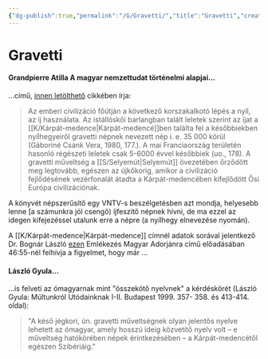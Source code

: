 ```yaml
---
{"dg-publish":true,"permalink":"/G/Gravetti/","title":"Gravetti","created":"2023-10-14T04:07","updated":"2024-10-25T19:07"}
---
```



# Gravetti

#### Grandpierre Atilla A magyar nemzettudat történelmi alapjai...

...című, [innen letölthető](https://mega.nz/file/56USlBpC#VdRsxEWHyOwl0TQP_xS6twiz7f9C7O3b7YxfhI_G-Iw) cikkében írja:  
> Az emberi civilizáció főútján a következő korszakalkotó lépés a nyíl, az íj használata. Az istállóskői barlangban talált leletek szerint az íjat a [[K/Kárpát-medence\|Kárpát-medencé]]ben találta fel a későbbiekben nyílhegyeiről gravetti népnek nevezett nép i. e. 35 000 körül (Gáboriné Csánk Vera, 1980, 177.). A mai Franciaország területén hasonló régészeti leletek csak 5-6000 évvel későbbiek (uo., 178). A gravetti műveltség a [[S/Selyemút\|Selyemút]] övezetében őrződött meg legtovább, egészen az újkőkorig, amikor a civilizáció fejlődésének vezérfonalát átadta a Kárpát-medencében kifejlődött Ősi Európa civilizációnak.  

A könyvét népszerűsítő egy VNTV-s beszélgetésben azt mondja, helyesebb lenne \[a számunkra jól csengő) íjfeszítő népnek hívni, de ma ezzel az idegen kifejezéssel utalunk erre a népre (a nyílhegy elnevezése nyomán).  

A [[K/Kárpát-medence\|Kárpát-medence]] címnél adatok sorával jelentkező Dr. Bognár László [ezen](https://www.youtube.com/watch?v=reuuRpJNnT0) Emlékezés Magyar Adorjánra című előadásában 46:55-nél felhívja a figyelmet, hogy már ...

#### László Gyula...

...is felveti az ómagyarnak mint "összekötő nyelvnek" a kérdéskörét (László Gyula: Múltunkról Utódainknak I-II. Budapest 1999. 357- 358. és 413-414. oldal):  
> "A késő jégkori, ún. gravetti műveltségnek olyan jelentős nyelve lehetett az ómagyar, amely hosszú ideig közvetítő nyelv volt – e műveltség hatókörében népek érintkezésében – a Kárpát-medencétől egészen Szibériáig."  